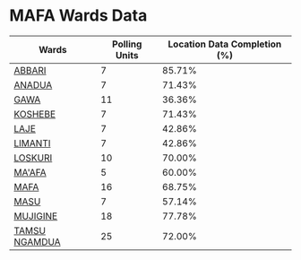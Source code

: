 
# MAFA Wards Data

| Wards | Polling Units | Location Data Completion (%) |
| ---- | ----- | ------- |
| [ABBARI](./wards/1861-abbari) | 7 | 85.71% |
| [ANADUA](./wards/1862-anadua) | 7 | 71.43% |
| [GAWA](./wards/1863-gawa) | 11 | 36.36% |
| [KOSHEBE](./wards/1864-koshebe) | 7 | 71.43% |
| [LAJE](./wards/1865-laje) | 7 | 42.86% |
| [LIMANTI](./wards/1866-limanti) | 7 | 42.86% |
| [LOSKURI](./wards/1867-loskuri) | 10 | 70.00% |
| [MA'AFA](./wards/1868-ma'afa) | 5 | 60.00% |
| [MAFA](./wards/1869-mafa) | 16 | 68.75% |
| [MASU](./wards/1870-masu) | 7 | 57.14% |
| [MUJIGINE](./wards/1871-mujigine) | 18 | 77.78% |
| [TAMSU NGAMDUA](./wards/1872-tamsu-ngamdua) | 25 | 72.00% |




